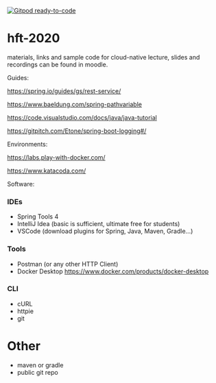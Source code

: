 [![Gitpod ready-to-code](https://img.shields.io/badge/Gitpod-ready--to--code-blue?logo=gitpod)](https://gitpod.io/#https://github.com/maeddes/hft-2020)

# hft-2020
materials, links and sample code for cloud-native lecture, slides and recordings can be found in moodle.

Guides:

https://spring.io/guides/gs/rest-service/

https://www.baeldung.com/spring-pathvariable

https://code.visualstudio.com/docs/java/java-tutorial

https://gitpitch.com/Etone/spring-boot-logging#/

Environments:

https://labs.play-with-docker.com/

https://www.katacoda.com/

Software:

### IDEs

- Spring Tools 4
- IntelliJ Idea (basic is sufficient, ultimate free for students)
- VSCode (download plugins for Spring, Java, Maven, Gradle...)

### Tools

- Postman (or any other HTTP Client)
- Docker Desktop https://www.docker.com/products/docker-desktop

### CLI

- cURL
- httpie
- git

# Other

- maven or gradle
- public git repo


